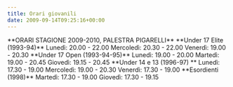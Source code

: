 ```yaml
---
title: Orari giovanili
date: 2009-09-14T09:25:16+00:00
---
```

\*\*ORARI STAGIONE 2009-2010, PALESTRA PIGARELLI\*\* \*\*Under 17 Elite (1993-94)\*\* Lunedì: 20.00 - 22.00 Mercoledì: 20.30 - 22.00 Venerdì: 19.00 - 20.30 \*\*Under 17 Open (1993-94-95)\*\* Lunedì: 19.00 - 20.00 Martedì: 19.00 - 20.45 Giovedì: 19.15 - 20.45 \*\*Under 14 e 13 (1996-97) \*\* Lunedì: 17.30 - 19.00 Mercoledì: 19.00 - 20.30 Venerdì: 17.30 - 19.00 \*\*Esordienti (1998)\*\* Martedì: 17.30 - 19.00 Giovedì: 17.30 - 19.15
